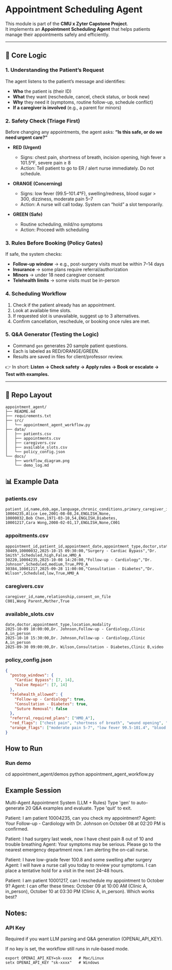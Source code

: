 # Appointment Scheduling Agent

This module is part of the **CMU x Zyter Capstone Project**.  
It implements an **Appointment Scheduling Agent** that helps patients manage their appointments safely and efficiently.

---

## 🔑 Core Logic

### 1. Understanding the Patient’s Request
The agent listens to the patient’s message and identifies:
- **Who** the patient is (their ID)  
- **What** they want (reschedule, cancel, check status, or book new)  
- **Why** they need it (symptoms, routine follow-up, schedule conflict)  
- **If a caregiver is involved** (e.g., a parent for minors)

### 2. Safety Check (Triage First)
Before changing any appointments, the agent asks: **“Is this safe, or do we need urgent care?”**

- **RED (Urgent)**  
  - Signs: chest pain, shortness of breath, incision opening, high fever ≥ 101.5°F, severe pain ≥ 8
  - Action: Tell patient to go to ER / alert nurse immediately. Do not schedule.  

- **ORANGE (Concerning)**  
  - Signs: low fever (99.5–101.4°F), swelling/redness, blood sugar > 300, dizziness, moderate pain 5–7  
  - Action: A nurse will call today. System can “hold” a slot temporarily.  

- **GREEN (Safe)**  
  - Routine scheduling, mild/no symptoms  
  - Action: Proceed with scheduling  

### 3. Rules Before Booking (Policy Gates)
If safe, the system checks:
- **Follow-up window** → e.g., post-surgery visits must be within 7–14 days  
- **Insurance** → some plans require referral/authorization  
- **Minors** → under 18 need caregiver consent  
- **Telehealth limits** → some visits must be in-person  

### 4. Scheduling Workflow
1. Check if the patient already has an appointment.  
2. Look at available time slots.  
3. If requested slot is unavailable, suggest up to 3 alternatives.  
4. Confirm cancellation, reschedule, or booking once rules are met.  

### 5. Q&A Generator (Testing the Logic)
- Command `gen` generates 20 sample patient questions.  
- Each is labeled as RED/ORANGE/GREEN.  
- Results are saved in files for client/professor review.  

👉 In short: **Listen → Check safety → Apply rules → Book or escalate → Test with examples.**

---

## 📂 Repo Layout

```text
appointment_agent/
├── README.md
├── requirements.txt
├── src/
│   └── appointment_agent_workflow.py
├── data/
│   ├── patients.csv
│   ├── appointments.csv
│   ├── caregivers.csv
│   ├── available_slots.csv
│   └── policy_config.json
└── docs/
    ├── workflow_diagram.png
    └── demo_log.md

```

## 📊 Example Data

### patients.csv
```csv
patient_id,name,dob,age,language,chronic_conditions,primary_caregiver_id
10004235,Alice Lee,2001-08-08,24,ENGLISH,None,
10000032,Bob Chen,1971-03-10,54,ENGLISH,Diabetes,
10001217,Cara Wong,2008-02-01,17,ENGLISH,None,C001
```
### appoitments.csv
```csv
appointment_id,patient_id,appointment_date,appointment_type,doctor,status,urgency,can_reschedule,plan_id
30409,10000032,2025-10-15 09:30:00,"Surgery - Cardiac Bypass","Dr. Smith",Scheduled,high,False,HMO_A
30220,10004235,2025-10-08 14:20:00,"Follow-up - Cardiology","Dr. Johnson",Scheduled,medium,True,PPO_A
30384,10001217,2025-09-28 11:00:00,"Consultation - Diabetes","Dr. Wilson",Scheduled,low,True,HMO_A
```
### caregivers.csv
```csv
caregiver_id,name,relationship,consent_on_file
C001,Wong Parent,Mother,True
```
### available_slots.csv
```csv
date,doctor,appointment_type,location,modality
2025-10-09 10:00:00,Dr. Johnson,Follow-up - Cardiology,Clinic A,in_person
2025-10-10 15:30:00,Dr. Johnson,Follow-up - Cardiology,Clinic A,in_person
2025-09-30 09:00:00,Dr. Wilson,Consultation - Diabetes,Clinic B,video
```
### policy_config.json
```json
{
  "postop_windows": {
    "Cardiac Bypass": [7, 14],
    "Valve Repair": [7, 14]
  },
  "telehealth_allowed": {
    "Follow-up - Cardiology": true,
    "Consultation - Diabetes": true,
    "Suture Removal": false
  },
  "referral_required_plans": ["HMO_A"],
  "red_flags": ["chest pain", "shortness of breath", "wound opening", "yellow drainage", "fever >= 101.5", "pain >= 8"],
  "orange_flags": ["moderate pain 5-7", "low fever 99.5-101.4", "blood sugar > 300", "wound redness", "dizziness"]
}
```
## How to Run
### Run demo
cd appointment_agent/demos
python appointment_agent_workflow.py

## Example Session
Multi-Agent Appointment System (LLM + Rules)
Type 'gen' to auto-generate 20 Q&A examples and evaluate.
Type 'quit' to exit.

Patient: I am patient 10004235, can you check my appointment?
Agent: Your Follow-up - Cardiology with Dr. Johnson on October 08 at 02:20 PM is confirmed.

Patient: I had surgery last week, now I have chest pain 8 out of 10 and trouble breathing
Agent: Your symptoms may be serious. Please go to the nearest emergency department now. I am alerting the on-call nurse.

Patient: I have low-grade fever 100.8 and some swelling after surgery
Agent: I will have a nurse call you today to review your symptoms. I can place a tentative hold for a visit in the next 24–48 hours.

Patient: I am patient 10001217, can I reschedule my appointment to October 9?
Agent: I can offer these times: October 09 at 10:00 AM (Clinic A, in_person), October 10 at 03:30 PM (Clinic A, in_person). Which works best?

## Notes:
### API Key

Required if you want LLM parsing and Q&A generation (OPENAI_API_KEY).

If no key is set, the workflow still runs in rule-based mode.

```text
export OPENAI_API_KEY=sk-xxxx   # Mac/Linux
setx OPENAI_API_KEY "sk-xxxx"   # Windows
```
